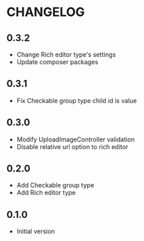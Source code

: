 # CHANGELOG

## 0.3.2
- Change Rich editor type's settings
- Update composer packages

## 0.3.1
- Fix Checkable group type child id is value

## 0.3.0
- Modify UploadImageController validation
- Disable relative url option to rich editor

## 0.2.0
- Add Checkable group type
- Add Rich editor type

## 0.1.0
- Initial version

